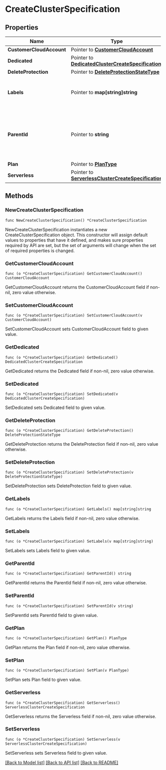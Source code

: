 # CreateClusterSpecification

## Properties

Name | Type | Description | Notes
------------ | ------------- | ------------- | -------------
**CustomerCloudAccount** | Pointer to [**CustomerCloudAccount**](CustomerCloudAccount.md) |  | [optional] 
**Dedicated** | Pointer to [**DedicatedClusterCreateSpecification**](DedicatedClusterCreateSpecification.md) |  | [optional] 
**DeleteProtection** | Pointer to [**DeleteProtectionStateType**](DeleteProtectionStateType.md) |  | [optional] 
**Labels** | Pointer to **map[string]string** | labels are key-value pairs used to organize and categorize resources. | [optional] 
**ParentId** | Pointer to **string** | Preview: The parent ID is a folder ID. An empty string or \&quot;root\&quot; will create a cluster at the root level. | [optional] 
**Plan** | Pointer to [**PlanType**](PlanType.md) |  | [optional] 
**Serverless** | Pointer to [**ServerlessClusterCreateSpecification**](ServerlessClusterCreateSpecification.md) |  | [optional] 

## Methods

### NewCreateClusterSpecification

`func NewCreateClusterSpecification() *CreateClusterSpecification`

NewCreateClusterSpecification instantiates a new CreateClusterSpecification object.
This constructor will assign default values to properties that have it defined,
and makes sure properties required by API are set, but the set of arguments
will change when the set of required properties is changed.

### GetCustomerCloudAccount

`func (o *CreateClusterSpecification) GetCustomerCloudAccount() CustomerCloudAccount`

GetCustomerCloudAccount returns the CustomerCloudAccount field if non-nil, zero value otherwise.

### SetCustomerCloudAccount

`func (o *CreateClusterSpecification) SetCustomerCloudAccount(v CustomerCloudAccount)`

SetCustomerCloudAccount sets CustomerCloudAccount field to given value.

### GetDedicated

`func (o *CreateClusterSpecification) GetDedicated() DedicatedClusterCreateSpecification`

GetDedicated returns the Dedicated field if non-nil, zero value otherwise.

### SetDedicated

`func (o *CreateClusterSpecification) SetDedicated(v DedicatedClusterCreateSpecification)`

SetDedicated sets Dedicated field to given value.

### GetDeleteProtection

`func (o *CreateClusterSpecification) GetDeleteProtection() DeleteProtectionStateType`

GetDeleteProtection returns the DeleteProtection field if non-nil, zero value otherwise.

### SetDeleteProtection

`func (o *CreateClusterSpecification) SetDeleteProtection(v DeleteProtectionStateType)`

SetDeleteProtection sets DeleteProtection field to given value.

### GetLabels

`func (o *CreateClusterSpecification) GetLabels() map[string]string`

GetLabels returns the Labels field if non-nil, zero value otherwise.

### SetLabels

`func (o *CreateClusterSpecification) SetLabels(v map[string]string)`

SetLabels sets Labels field to given value.

### GetParentId

`func (o *CreateClusterSpecification) GetParentId() string`

GetParentId returns the ParentId field if non-nil, zero value otherwise.

### SetParentId

`func (o *CreateClusterSpecification) SetParentId(v string)`

SetParentId sets ParentId field to given value.

### GetPlan

`func (o *CreateClusterSpecification) GetPlan() PlanType`

GetPlan returns the Plan field if non-nil, zero value otherwise.

### SetPlan

`func (o *CreateClusterSpecification) SetPlan(v PlanType)`

SetPlan sets Plan field to given value.

### GetServerless

`func (o *CreateClusterSpecification) GetServerless() ServerlessClusterCreateSpecification`

GetServerless returns the Serverless field if non-nil, zero value otherwise.

### SetServerless

`func (o *CreateClusterSpecification) SetServerless(v ServerlessClusterCreateSpecification)`

SetServerless sets Serverless field to given value.


[[Back to Model list]](../README.md#documentation-for-models) [[Back to API list]](../README.md#documentation-for-api-endpoints) [[Back to README]](../README.md)


